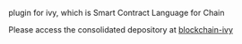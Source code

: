 plugin for ivy, which is Smart Contract Language for Chain 

Please access the consolidated depository at [blockchain-ivy](https://github.com/CloudsDocker/blockchain-ivy)

